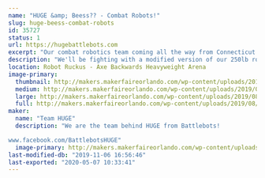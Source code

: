 ```yaml
---
name: "HUGE &amp; Beess?? - Combat Robots!"
slug: huge-beess-combat-robots
id: 35727
status: 1
url: https://hugebattlebots.com
excerpt: "Our combat robotics team coming all the way from Connecticut to Orlando, to fight!"
description: "We'll be fighting with a modified version of our 250lb robot from Discovery's Battlebots, as well as a 30lb sportsman-class robot known as Beeess?? We will be with the robot combat competition, and likely will not have anything specifically for display. But if you find us, we might have stickers!"
location: Robot Ruckus - Axe Backwards Heavyweight Arena
image-primary:
  thumbnail: http://makers.makerfaireorlando.com/wp-content/uploads/2019/08/1huge_team2019-1-150x150.jpg
  medium: http://makers.makerfaireorlando.com/wp-content/uploads/2019/08/1huge_team2019-1-300x245.jpg
  large: http://makers.makerfaireorlando.com/wp-content/uploads/2019/08/1huge_team2019-1-1024x835.jpg
  full: http://makers.makerfaireorlando.com/wp-content/uploads/2019/08/1huge_team2019-1.jpg
maker:
  name: "Team HUGE"
  description: "We are the team behind HUGE from Battlebots!

www.facebook.com/BattlebotsHUGE"
  image-primary: http://makers.makerfaireorlando.com/wp-content/uploads/2019/08/1huge_team2019-1024x835.jpg
last-modified-db: "2019-11-06 16:56:46"
last-exported: "2020-05-07 10:33:41"
---
```

